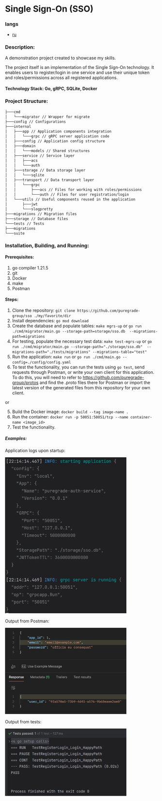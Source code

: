# Single Sign-On (SSO)

### langs
- [ru](https://github.com/puregrade-group/sso/blob/master/README_ru.md)

### Description:
A demonstration project created to showcase my skills.

The project itself is an implementation of the Single Sign-On technology. It enables users to register/login in one service and use their unique token and roles/permissions across all registered applications.

#### Technology Stack: Go, gRPC, SQLite, Docker

### Project Structure:
```
├───cmd
│   └───migrator // Wrapper for migrate
├───config // Configurations
├───internal
│   ├───app // Application components integration
│   │   └───grpc // gRPC server application code
│   ├───config // Application config structure
│   ├───domain
│   │   └───models // Shared structures
│   ├───service // Service layer
│   │   ├───acs
│   │   └───auth
│   ├───storage // Data storage layer
│   │   └───sqlite
│   ├───transport // Data transport layer
│   │   └───grpc
│   │       ├───acs // Files for working with roles/permissions
│   │       └───auth // Files for user registration/login
│   └───utils // Useful components reused in the application
│       ├───jwt
│       └───slogpretty
├───migrations // Migration files
├───storage // Database files
└───tests // Tests
├───migrations
└───suite
```

### Installation, Building, and Running:

#### Prerequisites:
1. go compiler 1.21.5
2. git
3. Docker
4. make
5. Postman

#### Steps:
1. Clone the repository: `git clone https://github.com/puregrade-group/sso ./my/favorite/dir`
2. Install dependencies: `go mod download`
3. Create the database and populate tables: `make mgrs-up` or `go run ./cmd/migrator/main.go --storage-path=storage/sso.db  --migrations-path=migrations`
4. For testing, populate the necessary test data: `make test-mgrs-up` or `go run ./cmd/migrator/main.go --storage-path="./storage/sso.db"  --migrations-path="./tests/migrations" --migrations-table="test"`
5. Run the application: `make run` or `go run ./cmd/main.go --config=./config/config.yaml`
6. To test the functionality, you can run the tests using `go test`, send requests through Postman, or write your own client for this application. To do this, you will need to refer to https://github.com/puregrade-group/protos and find the .proto files there for Postman or import the latest version of the generated files from this repository for your own client.

or

5. Build the Docker image: `docker build --tag image-name .`
6. Run the container: `docker run -p 50051:50051/tcp --name container-name <image_id>`
7. Test the functionality.

##### Examples:

Application logs upon startup:
<p align="left"><img width="400px" src="https://github.com/puregrade-group/sso/raw/master/example/execute_log.png" alt="execute_log.png"/></p>

Output from Postman:
<p align="left"><img width="400px" src="https://github.com/puregrade-group/sso/raw/master/example/postman_output.png" alt="postman_output.png"/></p>

Output from tests:
<p align="left"><img width="400px" src="https://github.com/puregrade-group/sso/raw/master/example/test_output.png" alt="test_output.png"/></p>
